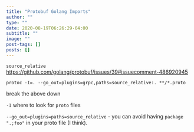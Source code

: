 ```yaml
---
title: "Protobuf Golang Imports"
author: ""
type: ""
date: 2020-08-19T06:26:29-04:00
subtitle: ""
image: ""
post-tags: []
posts: []
---
```


`source_relative`
https://github.com/golang/protobuf/issues/39#issuecomment-486920945


```
protoc -I=. --go_out=plugins=grpc,paths=source_relative:. **/*.proto
```

break the above down

`-I` where to look for `proto` files

`--go_out=plugins=paths=source_relative` - you can avoid having `package ".;foo"` in your proto file (I think).
